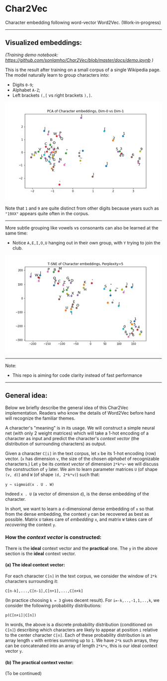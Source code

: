 # Char2Vec
Character embedding following word-vector Word2Vec. (Work-in-progress)

---

## Visualized embeddings:
_(Training demo notebook: https://github.com/sonlamho/Char2Vec/blob/master/docs/demo.ipynb )_

This is the result after training on a small corpus of a single Wikipedia page. The model naturally learn to group characters into:
- Digits `0-9`;
- Alphabet `A-Z`;
- Left brackets `(,[` vs right brackets `),]`.

![alt text](docs/PCA-0-1.png "PCA 0-1 ")

Note that `1` and `9` are quite distinct from other digits because years such as `"19XX"` appears quite often in the corpus.

---

More subtle grouping like vowels vs consonants can also be learned at the same time:
- Notice `A,E,I,O,U` hanging out in their own group, with `Y` trying to join the club.

![alt text](docs/T-SNE_p5.png "PCA 4-5")

---

Note:

* This repo is aiming for code clarity instead of fast performance

---

## General idea:

Below we briefly describe the general idea of this Char2Vec implementation. Readers who know the details of Word2Vec before hand will recognize the familiar themes.

A character's "meaning" is in its usage. We will construct a simple neural net (with only 2 weight matrices) which will take a 1-hot encoding of a character as input and predict the character's _context vector_ (the distribution of surrounding characters) as output.

Given a character `C[i]` in the text corpus, let `x` be its 1-hot encoding (row) vector. (`x` has dimension `v`, the size of the chosen _alphabet_ of recognizable characters.) Let `y` be its _context vector_ of dimension `2*k*v`- we will discuss the construction of `y` later. We aim to learn parameter matrices `U` (of shape `(v, d)`) and `W` (of shape `(d, 2*k*v)`) such that:

`y ~ sigmoid(x . U . W)`

Indeed `x . U` (a vector of dimension `d`), is the dense embedding of the character.

In short, we want to learn a `d`-dimensional dense embedding of `x` so that from the dense embedding, the context `y` can be recovered as best as possible. Matrix `U` takes care of _embedding_ `x`, and matrix `W` takes care of _recovering_ the context `y`.

### How the _context vector_ is constructed:
There is the **ideal** context vector and the **practical** one. The `y` in the above section is the **ideal** context vector.

#### (a) The ideal context vector:

For each character `C[n]` in the text corpus, we consider the window of `2*k` characters surrounding it:
```
C[n-k],...,C[n-1],C[n+1],...,C[n+k]
```
(In practice choosing `k = 3` gives decent result). For `i=-k,..,-1,1,..,k`, we consider the following probability distributions:
```
p(C[n+i]|C[n])
```
In words, the above is a discrete probability distribution (conditioned on `C[n]`) describing which characters are likely to appear at position `i` relative to the center character `C[n]`. Each of these probability distribution is an array length `v` with entries summing up to `1`. We have `2*k` such arrays, they can be concatenated into an array of length `2*k*v`, this is our ideal context vector `y`.

#### (b) The practical context vector:

(To be continued)
